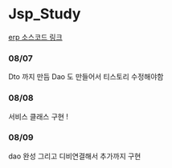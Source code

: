 # Jsp_Study

[erp 소스코드 링크](https://github.com/alswo471/Jsp_Study/tree/erp)

### 08/07
Dto 까지 만듬 
Dao 도 만들어서 티스토리 수정해야함



### 08/08
서비스 클래스 구현 !

### 08/09
dao 완성 그리고 디비연결해서 추가까지 구현
